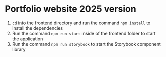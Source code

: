 # Portfolio website 2025 version


1. `cd` into the frontend directory and run the command `npm install` to install the dependencies
2. Run the command `npm run start` inside of the frontend folder to start the application
3. Run the command `npm run storybook` to start the Storybook component library
